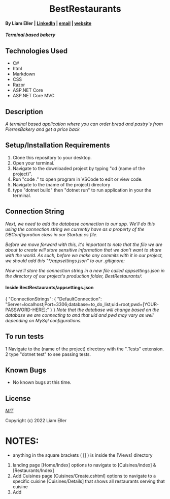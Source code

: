 <h1 align="center">BestRestaurants</h1>

#### By Liam Eller | [LinkedIn](https://www.linkedin.com/in/liamellerportland/) | [email](mailto:<liamthelastson@gmail.com>) | [website](https://lionturtle99.github.io/my-portfolio/)

#### _Terminal based bakery_

## Technologies Used

* C#
* html
* Markdown
* CSS
* Razor
* ASP.NET Core
* ASP.NET Core MVC


## Description

_A terminal based application where you can order bread and pastry's from PierresBakery and get a price back_

## Setup/Installation Requirements

1. Clone this repository to your desktop.
2. Open your terminal.
3. Navigate to the downloaded project by typing "cd (name of the project)".
4. Run "code ." to open program in VSCode to edit or view code.
5. Navigate to the (name of the project) directory
6. type "dotnet build" then "dotnet run" to run application in your the terminal.

## Connection String

_Next, we need to add the database connection to our app. We'll do this using the connection string we currently have as a property of the DBConfiguration class in our Startup.cs file._

_Before we move forward with this, it's important to note that the file we are about to create will store sensitive information that we don't want to share with the world. As such, before we make any commits with it in our project, we should add this "*/appsettings.json" to our .gitignore:_

_Now we'll store the connection string in a new file called appsettings.json in the directory of our project's production folder, BestRestaurants/:_

#### Inside BestRestaurants/appsettings.json
{
    "ConnectionStrings": {
        "DefaultConnection": "Server=localhost;Port=3306;database=to_do_list;uid=root;pwd=[YOUR-PASSWORD-HERE];"
    }
}
_Note that the database will change based on the database we are connecting to and that uid and pwd may vary as well depending on MySql configurations._
  
## To run tests
  
1 Navigate to the (name of the project) directory with the ".Tests" extension.
2 type "dotnet test" to see passing tests.

## Known Bugs

* No known bugs at this time.

## License

_[MIT](https://opensource.org/licenses/MIT)_

Copyright (c) 2022 Liam Eller


# NOTES:

* anything in the square brackets ( [] ) is inside the [Views] directory

1. landing page [Home/Index] options to navigate to [Cuisines/index] & [Restaurants/Index]
2. Add Cuisines page [Cuisines/Create.cshtml] options to navigate to a specific cuisine [Cuisines/Details] that shows all restaurants serving that cuisine 
3. Add 
